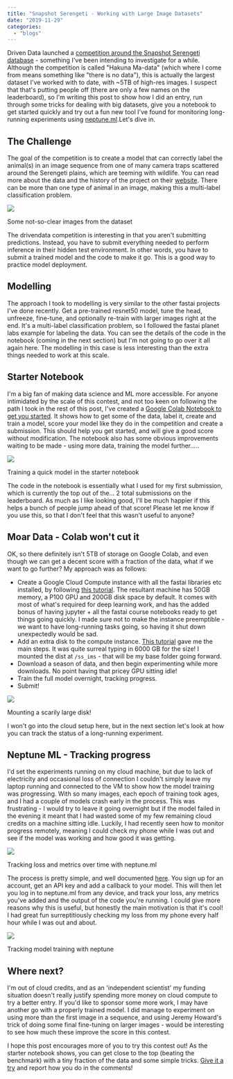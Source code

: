 ```yaml
---
title: "Snapshot Serengeti - Working with Large Image Datasets"
date: "2019-11-29"
categories: 
  - "blogs"
---
```


Driven Data launched a [competition around the Snapshot Serengeti database](https://www.drivendata.org/competitions/59/camera-trap-serengeti/leaderboard/) - something I've been intending to investigate for a while. Although the competition is called "Hakuna Ma-data" (which where I come from means something like "there is no data"), this is actually the largest dataset I've worked with to date, with ~5TB of high-res images. I suspect that that's putting people off (there are only a few names on the leaderboard), so I'm writing this post to show how I did an entry, run through some tricks for dealing with big datasets, give you a notebook to get started quickly and try out a fun new tool I've found for monitoring long-running experiments using [neptune.ml](http://neptune.ml/).Let's dive in.

## The Challenge

The goal of the competition is to create a model that can correctly label the animal(s) in an image sequence from one of many camera traps scattered around the Serengeti plains, which are teeming with wildlife. You can read more about the data and the history of the project on their [website](https://www.zooniverse.org/projects/zooniverse/snapshot-serengeti). There can be more than one type of animal in an image, making this a multi-label classification problem.

![](https://datasciencecastnethome.files.wordpress.com/2019/11/screenshot-from-2019-11-29-09-59-08.png?w=797)

Some not-so-clear images from the dataset

The drivendata competition is interesting in that you aren't submitting predictions. Instead, you have to submit everything needed to perform inference in their hidden test environment. In other words, you have to submit a trained model and the code to make it go. This is a good way to practice model deployment.

## Modelling

The approach I took to modelling is very similar to the other fastai projects I've done recently. Get a pre-trained resnet50 model, tune the head, unfreeze, fine-tune, and optionally re-train with larger images right at the end. It's a multi-label classification problem, so I followed the fastai planet labs example for labeling the data. You can see the details of the code in the notebook (coming in the next section) but I'm not going to go over it all again here. The modelling in this case is less interesting than the extra things needed to work at this scale.

## Starter Notebook

I'm a big fan of making data science and ML more accessible. For anyone intimidated by the scale of this contest, and not too keen on following the path I took in the rest of this post, I've created a [Google Colab Notebook to get you started](https://colab.research.google.com/drive/1pOjQXXCCa6fTzw4w5V3DI8ey28ul_9yz). It shows how to get some of the data, label it, create and train a model, score your model like they do in the competition and create a submission. This should help you get started, and will give a good score without modification. The notebook also has some obvious improvements waiting to be made - using more data, training the model further.....

![](https://datasciencecastnethome.files.wordpress.com/2019/11/screenshot-from-2019-11-29-10-45-06.png?w=696)

Training a quick model in the starter notebook

The code in the notebook is essentially what I used for my first submission, which is currently the top out of the... 2 total submissions on the leaderboard. As much as I like looking good, I'll be much happier if this helps a bunch of people jump ahead of that score! Please let me know if you use this, so that I don't feel that this wasn't useful to anyone?

## Moar Data - Colab won't cut it

OK, so there definitely isn't 5TB of storage on Google Colab, and even though we can get a decent score with a fraction of the data, what if we want to go further? My approach was as follows:

- Create a Google Cloud Compute instance with all the fastai libraries etc installed, by following [this tutorial](https://course.fast.ai/start_gcp.html). The resultant machine has 50GB memory, a P100 GPU and 200GB disk space by default. It comes with most of what's required for deep learning work, and has the added bonus of having jupyter + all the fastai course notebooks ready to get things going quickly. I made sure not to make the instance preemptible - we want to have long-running tasks going, so having it shut down unexpectedly would be sad.
- Add an extra disk to the compute instance. [This tutorial](https://devopscube.com/mount-extra-disks-on-google-cloud/) gave me the main steps. It was quite surreal typing in 6000 GB for the size! I mounted the dist at `/ss_ims` - that will be my base folder going forward.
- Download a season of data, and then begin experimenting while more downloads. No point having that pricey GPU sitting idle!
- Train the full model overnight, tracking progress.
- Submit!

![](https://datasciencecastnethome.files.wordpress.com/2019/11/screenshot-from-2019-11-22-18-01-13.png?w=1024)

Mounting a scarily large disk!

I won't go into the cloud setup here, but in the next section let's look at how you can track the status of a long-running experiment.

## Neptune ML - Tracking progress

I'd set the experiments running on my cloud machine, but due to lack of electricity and occasional loss of connection I couldn't simply leave my laptop running and connected to the VM to show how the model training was progressing. With so many images, each epoch of training took ages, and I had a couple of models crash early in the process. This was frustrating - I would try to leave it going overnight but if the model failed in the evening it meant that I had wasted some of my few remaining cloud credits on a machine sitting idle. Luckily, I had recently seen how to monitor progress remotely, meaning I could check my phone while I was out and see if the model was working and how good it was getting.

![](https://datasciencecastnethome.files.wordpress.com/2019/11/screenshot-from-2019-11-25-09-19-18.png?w=1024)

Tracking loss and metrics over time with neptune.ml

The process is pretty simple, and well documented [here](https://medium.com/neptune-ml/track-and-organize-fastai-experimentation-process-in-neptune-78ec8d6b18b0). You sign up for an account, get an API key and add a callback to your model. This will then let you log in to neptune.ml from any device, and track your loss, any metrics you've added and the output of the code you're running. I could give more reasons why this is useful, but honestly the main motivation is that it's cool! I had great fun surreptitiously checking my loss from my phone every half hour while I was out and about.

![](https://datasciencecastnethome.files.wordpress.com/2019/11/screenshot-from-2019-11-29-11-54-25.png?w=796)

Tracking model training with neptune

## Where next?

I'm out of cloud credits, and as an 'independent scientist' my funding situation doesn't really justify spending more money on cloud compute to try a better entry. If you'd like to sponsor some more work, I may have another go with a properly trained model. I did manage to experiment on using more than the first image in a sequence, and using Jeremy Howard's trick of doing some final fine-tuning on larger images - would be interesting to see how much these improve the score in this contest.

I hope this post encourages more of you to try this contest out! As the starter notebook shows, you can get close to the top (beating the benchmark) with a tiny fraction of the data and some simple tricks. [Give it a try](https://colab.research.google.com/drive/1pOjQXXCCa6fTzw4w5V3DI8ey28ul_9yz) and report how you do in the comments!
